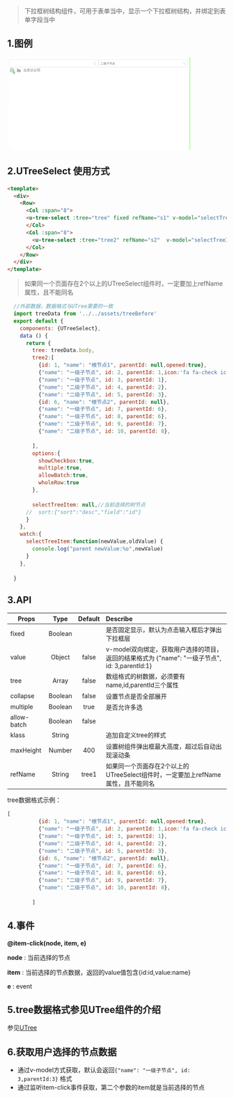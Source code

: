 > 下拉框树结构组件，可用于表单当中，显示一个下拉框树结构，并绑定到表单字段当中

## 1.图例
![img](../images/treeselect.gif)

## 2.UTreeSelect 使用方式

```html
<template>
  <div>
    <Row>
      <Col :span="8">
      <u-tree-select :tree="tree" fixed refName="s1" v-model="selectTreeItem"></u-tree-select>
      </Col>
      <Col :span="8">
        <u-tree-select :tree="tree2" refName="s2"  v-model="selectTreeItem"></u-tree-select>
      </Col>
    </Row>
  </div>
</template>
```

> 如果同一个页面存在2个以上的UTreeSelect组件时，一定要加上refName属性，且不能同名

```javascript
  //外部数据，数据格式与UTree需要的一致
  import treeData from '../../assets/treeBefore'
  export default {
    components: {UTreeSelect},
    data () {
      return {
        tree: treeData.body,
        tree2:[
          {id: 1, "name": "根节点1", parentId: null,opened:true},
          {"name": "一级子节点", id: 2, parentId: 1,icon:'fa fa-check icon-state-success'},
          {"name": "一级子节点", id: 3, parentId: 1},
          {"name": "二级子节点", id: 4, parentId: 2},
          {"name": "二级子节点", id: 5, parentId: 3},
          {id: 6, "name": "根节点2", parentId: null},
          {"name": "一级子节点", id: 7, parentId: 6},
          {"name": "一级子节点", id: 8, parentId: 6},
          {"name": "二级子节点", id: 9, parentId: 7},
          {"name": "二级子节点", id: 10, parentId: 8},

        ],
        options:{
          showCheckbox:true,
          multiple:true,
          allowBatch:true,
          wholeRow:true
        },

        selectTreeItem: null,//当前选择的树节点
      //  sort:{"sort":"desc","field":"id"}
      }
    },
    watch:{
      selectTreeItem:function(newValue,oldValue) {
        console.log("parent newValue:%o",newValue)
      }
    },

  }
```

## 3.API

| Props        | Type           | Default  |  Describe  |
| ------------- |:-------------:|:-----:|:--------------------------------------------------------|
| fixed      | Boolean |  | 是否固定显示，默认为点击输入框后才弹出下拉框层  |
| value |    Object   |    false |  v-model双向绑定，获取用户选择的项目，返回的结果格式为 {"name": "一级子节点", id: 3,parentId:1}|
| tree | Array      |    false |  数组格式的树数据，必须要有name,id,parentId三个属性 |
| collapse | Boolean      |    false |  设置节点是否全部展开 |
| multiple | Boolean      |    true |  是否允许多选  |
| allow-batch | Boolean      |    false |   |
| klass | String      |     |  追加自定义tree的样式 |
| maxHeight | Number      | 400    |  设置树组件弹出框最大高度，超过后自动出现滚动条 |
| refName | String      | tree1    |   如果同一个页面存在2个以上的UTreeSelect组件时，一定要加上refName属性，且不能同名|

tree数据格式示例：
```javascript
[
          {id: 1, "name": "根节点1", parentId: null,opened:true},
          {"name": "一级子节点", id: 2, parentId: 1,icon:'fa fa-check icon-state-success'},
          {"name": "一级子节点", id: 3, parentId: 1},
          {"name": "二级子节点", id: 4, parentId: 2},
          {"name": "二级子节点", id: 5, parentId: 3},
          {id: 6, "name": "根节点2", parentId: null},
          {"name": "一级子节点", id: 7, parentId: 6},
          {"name": "一级子节点", id: 8, parentId: 6},
          {"name": "二级子节点", id: 9, parentId: 7},
          {"name": "二级子节点", id: 10, parentId: 8},

        ]
```

## 4.事件

**@item-click(node, item, e)**


**node** : 当前选择的节点

**item** : 当前选择的节点数据，返回的value值包含{id:id,value:name}

**e** : event

## 5.tree数据格式参见UTree组件的介绍

参见[UTree](./UTree.md)

## 6.获取用户选择的节点数据
- 通过v-model方式获取，默认会返回`{"name": "一级子节点", id: 3,parentId:3}` 格式
- 通过监听item-click事件获取，第二个参数的item就是当前选择的节点
